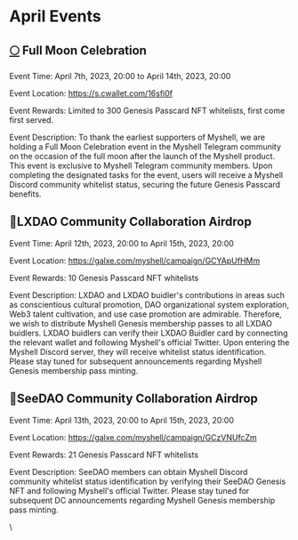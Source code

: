 # April Events

## [🌕](https://emojipedia.org/full-moon/) Full Moon Celebration

Event Time: April 7th, 2023, 20:00 to April 14th, 2023, 20:00

Event Location: https://s.cwallet.com/16sfi0f

Event Rewards: Limited to 300 Genesis Passcard NFT whitelists, first come first served.

Event Description: To thank the earliest supporters of Myshell, we are holding a Full Moon Celebration event in the Myshell Telegram community on the occasion of the full moon after the launch of the Myshell product. This event is exclusive to Myshell Telegram community members. Upon completing the designated tasks for the event, users will receive a Myshell Discord community whitelist status, securing the future Genesis Passcard benefits.

## 🤝LXDAO Community Collaboration Airdrop

Event Time: April 12th, 2023, 20:00 to April 15th, 2023, 20:00

Event Location: https://galxe.com/myshell/campaign/GCYApUfHMm

Event Rewards: 10 Genesis Passcard NFT whitelists

Event Description: LXDAO and LXDAO buidler's contributions in areas such as conscientious cultural promotion, DAO organizational system exploration, Web3 talent cultivation, and use case promotion are admirable. Therefore, we wish to distribute Myshell Genesis membership passes to all LXDAO buidlers. LXDAO buidlers can verify their LXDAO Buidler card by connecting the relevant wallet and following Myshell's official Twitter. Upon entering the Myshell Discord server, they will receive whitelist status identification. Please stay tuned for subsequent announcements regarding Myshell Genesis membership pass minting.

## 🤝SeeDAO Community Collaboration Airdrop

Event Time: April 13th, 2023, 20:00 to April 15th, 2023, 20:00

Event Location: https://galxe.com/myshell/campaign/GCzVNUfcZm

Event Rewards: 21 Genesis Passcard NFT whitelists

Event Description: SeeDAO members can obtain Myshell Discord community whitelist status identification by verifying their SeeDAO Genesis NFT and following Myshell's official Twitter. Please stay tuned for subsequent DC announcements regarding Myshell Genesis membership pass minting.

\
